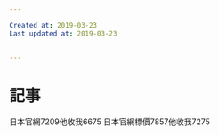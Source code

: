 ```yaml
---

Created at: 2019-03-23
Last updated at: 2019-03-23


---
```


# 記事


日本官網7209他收我6675
日本官網標價7857他收我7275

